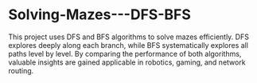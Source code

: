 # Solving-Mazes---DFS-BFS
This project uses DFS and BFS algorithms to solve mazes efficiently. DFS explores deeply along each branch, while BFS systematically explores all paths level by level. By comparing the performance of both algorithms, valuable insights are gained applicable in robotics, gaming, and network routing.
